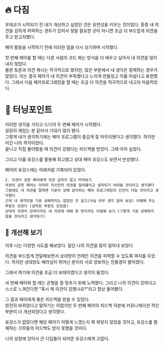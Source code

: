 # 🔥 다짐

우테코가 시작되기 전 내가 개선하고 싶었던 것은 유연성을 키우는 것이었다.
종종 내 의견을 강하게 피력하는 경우가 있어서 정말 필요한 곳이 아니면 조금 더 부드럽게 의견을 주고 받고자했다.

페어 활동을 시작하기 전에 이러한 점을 다시 상기하며 시작했다.  

첫 번째 페어를 할 때는 다른 사람의 코드 짜는 방식을 더 배우고 싶어서 내 의견을 많이 내지 않았다.  
물론 토론과 의견 제시는 적극적으로 했지만, 많은 부분에서 내 생각은 절제하는 경우가 많았다. 
이는 결국 페어가 내 의견이 부족했다고 느끼게 만들었고 이를 아쉽다고 표현했다.
그래서 다음 페어프로그래밍을 할 때는 조금 더 의견을 적극적으로 내고자 마음먹었다.

# 🤔 터닝포인트

이러한 생각을 가지고 드디어 두 번째 페어가 시작됐다.  
굉장히 재밌는 분 같아서 기대가 많이 됐다.  
그렇게 내가 생각하기에는 페어 프로그램이 즐겁게 잘 마무리됐다고 생각했다.
하지만 이건 나의 착각이었다.  
끝나고 직접 물어봤을 때 의견이 강했다는 피드백을 받았다.
그때 아차 싶었다.

그리고 이를 유강스를 활용해 회고했고 상대 페어 유강스도 보면서 반성했다.

페어의 유강스에는 아래처럼 기록되어 있었다.

```
2. 의견이 강한 페어에게 의견 굽히지 않고 따져보기
의견이 강한 페어는 어차피 자신만의 의견을 밀어붙이고 설득되기 어려울 것이라고 생각했다
그럼에도 내 의견을 말하면 기분이 상해 같이하는 페어 프로그래밍의 진전이 더딜 것이라고 생각했다
근데 내 생각만큼 기분 상해하지는 않았던 것 같고(사실 아무 생각 없어 보임) 이해해 주는 부분도 있었다 (설득된 부분도 있었음)
상대의 의견이 강하더라도 내 의견에 대해 한 번이라도 어필해 보기 (그렇게 기분 상해하지 않을 것이라고 생각하기) 
```

## 💊 개선해 보기

이후 나는 다양한 시도를 해보았다.
일단 나의 의견을 많이 덜어내 보았다.

의견을 부드럽게 전달해보면서 상대방이 언제든 의견을 피력할 수 있도록 여지를 두었다.
하지만 상대방도 배려심이 뛰어난 분이라 서로 양보하는 진풍경이 벌어졌다.

그래서 여기에 의견을 조금 더 보태야겠다고 생각이 들었다.

네 번째 페어와 할 때는 균형을 잘 맞추기 위해 노력했다.
그리고 나의 의견이 강하다고 스스로 느껴진다면 "혹시 제 의견이 강했나요?"라고 항상 물어봤다.

그 결과 페어에게 좋은 피드백을 받을 수 있었다.   
완전히 바뀌었다고 말하기는 어렵지만 두 번째 페어의 피드백 덕분에 커뮤니케이션 적인 부분이 더 개선되었다고 생각했다.

유강스가 없었다면 해당 페어가 어떻게 느꼈는지 확 와닿지 않았을 것이고, 유강스를 함께하는 크루들의 피드백도 받지 못했을 것이다.

나의 성장에 있어서 큰 디딤돌이 되어준 유강스에게 고맙다.  
